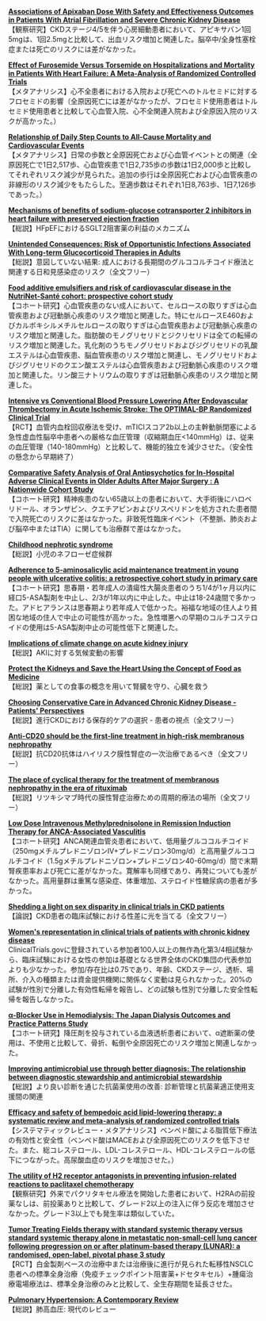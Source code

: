 [**Associations of Apixaban Dose With Safety and Effectiveness Outcomes in Patients With Atrial Fibrillation and Severe Chronic Kidney Disease**](https://pubmed.ncbi.nlm.nih.gov/37681341/)  
【観察研究】CKDステージ4/5を伴う心房細動患者において、アピキサバン1回5mgは、1回2.5mgと比較して、出血リスク増加と関連した。脳卒中/全身性塞栓症または死亡のリスクには差がなかった。

[**Effect of Furosemide Versus Torsemide on Hospitalizations and Mortality in Patients With Heart Failure: A Meta-Analysis of Randomized Controlled Trials**](https://pubmed.ncbi.nlm.nih.gov/37677884/)  
【メタアナリシス】心不全患者における入院および死亡へのトルセミドに対するフロセミドの影響（全原因死亡には差がなかったが、フロセミド使用患者はトルセミド使用患者と比較して心血管入院、心不全関連入院および全原因入院のリスクが高かった。）

[**Relationship of Daily Step Counts to All-Cause Mortality and Cardiovascular Events**](https://pubmed.ncbi.nlm.nih.gov/37676198/)  
【メタアナリシス】日常の歩数と全原因死亡および心血管イベントとの関連（全原因死亡で1日2,517歩、心血管疾患で1日2,735歩の歩数は1日2,000歩と比較してそれぞれリスク減少が見られた。追加の歩行は全原因死亡および心血管疾患の非線形のリスク減少をもたらした。至適歩数はそれぞれ1日8,763歩、1日7,126歩であった。）

[**Mechanisms of benefits of sodium-glucose cotransporter 2 inhibitors in heart failure with preserved ejection fraction**](https://pubmed.ncbi.nlm.nih.gov/37674356/)  
【総説】HFpEFにおけるSGLT2阻害薬の利益のメカニズム

[**Unintended Consequences: Risk of Opportunistic Infections Associated With Long-term Glucocorticoid Therapies in Adults**](https://pubmed.ncbi.nlm.nih.gov/37669916/)  
【総説】意図していない結果: 成人における長期間のグルココルチコイド療法と関連する日和見感染症のリスク（全文フリー）

[**Food additive emulsifiers and risk of cardiovascular disease in the NutriNet-Santé cohort: prospective cohort study**](https://pubmed.ncbi.nlm.nih.gov/37673430/)  
【コホート研究】心血管疾患のない成人において、セルロースの取りすぎは心血管疾患および冠動脈心疾患のリスク増加と関連した。特にセルロースE460およびカルボキシルメチルセルロースの取りすぎは心血管疾患および冠動脈心疾患のリスク増加と関連した。脂肪酸のモノグリセリドとジクリセリドは全ての転帰のリスク増加と関連した。乳化剤のうちモノグリセリドおよびジグリセリドの乳酸エステルは心血管疾患、脳血管疾患のリスク増加と関連し、モノグリセリドおよびジグリセリドのクエン酸エステルは心血管疾患および冠動脈心疾患のリスク増加と関連した。リン酸三ナトリウムの取りすぎは冠動脈心疾患のリスク増加と関連した。

[**Intensive vs Conventional Blood Pressure Lowering After Endovascular Thrombectomy in Acute Ischemic Stroke: The OPTIMAL-BP Randomized Clinical Trial**](https://pubmed.ncbi.nlm.nih.gov/37668619/)  
【RCT】血管内血栓回収療法を受け、mTICIスコア2b以上の主幹動脈閉塞による急性虚血性脳卒中患者への厳格な血圧管理（収縮期血圧<140mmHg）は、従来の血圧管理（140-180mmHg）と比較して、機能的独立を減少させた。（安全性の懸念から早期終了）

[**Comparative Safety Analysis of Oral Antipsychotics for In-Hospital Adverse Clinical Events in Older Adults After Major Surgery : A Nationwide Cohort Study**](https://pubmed.ncbi.nlm.nih.gov/37665998/)  
【コホート研究】精神疾患のない65歳以上の患者において、大手術後にハロペリドール、オランザピン、クエチアピンおよびリスペリドンを処方された患者間で入院死亡のリスクに差はなかった。非致死性臨床イベント（不整脈、肺炎および脳卒中またはTIA）に関しても治療群で差はなかった。

[**Childhood nephrotic syndrome**](https://pubmed.ncbi.nlm.nih.gov/37659779/)  
【総説】小児のネフローゼ症候群

[**Adherence to 5-aminosalicylic acid maintenance treatment in young people with ulcerative colitis: a retrospective cohort study in primary care**](https://pubmed.ncbi.nlm.nih.gov/37666511/)  
【コホート研究】思春期・若年成人の潰瘍性大腸炎患者のうち1/4が1ヶ月以内に経口5-ASA製剤を中止し、2/3が1年以内に中止した。中止は18-24歳間で多かった。アドヒアランスは思春期より若年成人で低かった。裕福な地域の住人より貧困な地域の住人で中止の可能性が高かった。急性増悪への早期のコルチコステロイドの使用は5-ASA製剤中止の可能性低下と関連した。

[**Implications of climate change on acute kidney injury**](https://pubmed.ncbi.nlm.nih.gov/37678384/)  
【総説】AKIに対する気候変動の影響

[**Protect the Kidneys and Save the Heart Using the Concept of Food as Medicine**](https://pubmed.ncbi.nlm.nih.gov/37676185/)  
【総説】薬としての食事の概念を用いて腎臓を守り、心臓を救う

[**Choosing Conservative Care in Advanced Chronic Kidney Disease - Patients' Perspectives**](https://pubmed.ncbi.nlm.nih.gov/37669893/)  
【総説】進行CKDにおける保存的ケアの選択 - 患者の視点（全文フリー）

[**Anti-CD20 should be the first-line treatment in high-risk membranous nephropathy**](https://pubmed.ncbi.nlm.nih.gov/37669312/)  
【総説】抗CD20抗体はハイリスク膜性腎症の一次治療であるべき（全文フリー）

[**The place of cyclical therapy for the treatment of membranous nephropathy in the era of rituximab**](https://pubmed.ncbi.nlm.nih.gov/37669306/)  
【総説】リツキシマブ時代の膜性腎症治療ための周期的療法の場所（全文フリー）

[**Low Dose Intravenous Methylprednisolone in Remission Induction Therapy for ANCA-Associated Vasculitis**](https://pubmed.ncbi.nlm.nih.gov/37668468/)  
【コホート研究】ANCA関連血管炎患者において、低用量グルココルチコイド（250mgメチルプレドニゾロンIV+プレドニゾロン30mg/d）と高用量グルココルチコイド（1.5gメチルプレドニゾロン+プレドニゾロン40-60mg/d）間で末期腎疾患率および死亡に差がなかった。寛解率も同様であり、再発についても差がなかった。高用量群は重篤な感染症、体重増加、ステロイド性糖尿病の患者が多かった。

[**Shedding a light on sex disparity in clinical trials in CKD patients**](https://pubmed.ncbi.nlm.nih.gov/37664573/)  
【論説】CKD患者の臨床試験における性差に光を当てる（全文フリー）

[**Women's representation in clinical trials of patients with chronic kidney disease**](https://pubmed.ncbi.nlm.nih.gov/37664564/)  
ClinicalTrials.govに登録されている参加者100人以上の無作為化第3/4相試験から、臨床試験における女性の参加は基礎となる世界全体のCKD集団の代表参加よりも少なかった。参加/存在比は0.75であり、年齢、CKDステージ、透析、場所、介入の種類または資金提供機関に関係なく変動は見られなかった。20%の試験が性別で分離した有効性転帰を報告し、どの試験も性別で分離した安全性転帰を報告しなかった。

[**α-Blocker Use in Hemodialysis: The Japan Dialysis Outcomes and Practice Patterns Study**](https://pubmed.ncbi.nlm.nih.gov/37663953/)  
【コホート研究】降圧剤を投与されている血液透析患者において、α遮断薬の使用は、不使用と比較して、骨折、転倒や全原因死亡のリスク増加と関連しなかった。

[**Improving antimicrobial use through better diagnosis: The relationship between diagnostic stewardship and antimicrobial stewardship**](https://pubmed.ncbi.nlm.nih.gov/37665212/)  
【総説】より良い診断を通じた抗菌薬使用の改善: 診断管理と抗菌薬適正使用支援間の関連

[**Efficacy and safety of bempedoic acid lipid-lowering therapy: a systematic review and meta-analysis of randomized controlled trials**](https://pubmed.ncbi.nlm.nih.gov/37672112/)  
【システマティックレビュー・メタアナリシス】ベンペド酸による脂質低下療法の有効性と安全性（ベンペド酸はMACEおよび全原因死亡のリスクを低下させた。また、総コレステロール、LDL-コレステロール、HDL-コレステロールの低下につながった。高尿酸血症のリスクを増加させた。）

[**The utility of H2 receptor antagonists in preventing infusion-related reactions to paclitaxel chemotherapy**](https://pubmed.ncbi.nlm.nih.gov/37665180/)  
【観察研究】外来でパクリタキセル療法を開始した患者において、H2RAの前投薬なしは、前投薬ありと比較して、グレード2以上の注入に伴う反応を増加させなかった。グレード3以上でも発生率は類似していた。

[**Tumor Treating Fields therapy with standard systemic therapy versus standard systemic therapy alone in metastatic non-small-cell lung cancer following progression on or after platinum-based therapy (LUNAR): a randomised, open-label, pivotal phase 3 study**](https://pubmed.ncbi.nlm.nih.gov/37657460/)  
【RCT】白金製剤ベースの治療中または治療後に進行が見られた転移性NSCLC患者への標準全身治療（免疫チェックポイント阻害薬+ドセタキセル）+腫瘍治療電場療法は、標準全身治療のみと比較して、全生存期間を延長させた。

[**Pulmonary Hypertension: A Contemporary Review**](https://pubmed.ncbi.nlm.nih.gov/37450768/)  
【総説】肺高血圧: 現代のレビュー
